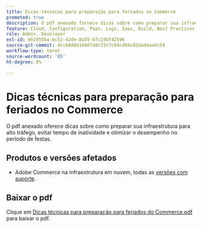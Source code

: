 ```yaml
---
title: Dicas técnicas para preparação para feriados no Commerce
promoted: true
description: O pdf anexado fornece dicas sobre como preparar sua infraestrutura para alto tráfego, evitar tempo de inatividade e otimizar o desempenho no período de festas.
feature: Cloud, Configuration, Paas, Logs, Iaas, Build, Best Practices
role: Admin, Developer
exl-id: b61955ba-bc52-42de-8a55-07c19bf42596
source-git-commit: dccb8dde1666fa0c72c7c94cd94c82daddaadc54
workflow-type: tm+mt
source-wordcount: '85'
ht-degree: 0%

---
```


# Dicas técnicas para preparação para feriados no Commerce

O pdf anexado oferece dicas sobre como preparar sua infraestrutura para alto tráfego, evitar tempo de inatividade e otimizar o desempenho no período de festas.

## Produtos e versões afetados

* Adobe Commerce na infraestrutura em nuvem, todas as [versões com suporte](https://www.adobe.com/content/dam/cc/en/legal/terms/enterprise/pdfs/Adobe-Commerce-Software-Lifecycle-Policy.pdf).

## Baixar o pdf

Clique em [Dicas técnicas para preparação para feriados do Commerce.pdf](assets/tech-tips-for-commerce-holiday-readiness.pdf) para baixar o pdf.

